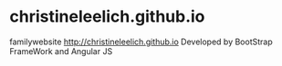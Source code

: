 # christineleelich.github.io
familywebsite http://christineleelich.github.io
Developed by BootStrap FrameWork and Angular JS

